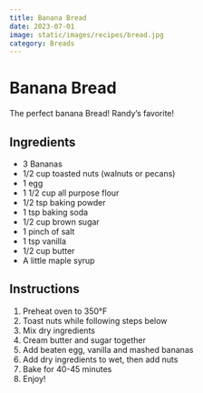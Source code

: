 ```yaml
---
title: Banana Bread
date: 2023-07-01
image: static/images/recipes/bread.jpg
category: Breads
---
```


# Banana Bread

The perfect banana Bread! Randy’s favorite!

## Ingredients

- 3 Bananas
- 1/2 cup toasted nuts (walnuts or pecans)
- 1 egg
- 1 1/2 cup all purpose flour
- 1/2 tsp baking powder
- 1 tsp baking soda
- 1/2 cup brown sugar
- 1 pinch of salt
- 1 tsp vanilla
- 1/2 cup butter
- A little maple syrup


## Instructions

1. Preheat oven to 350°F
2. Toast nuts while following steps below
3. Mix dry ingredients
4. Cream butter and sugar together
5. Add beaten egg, vanilla and mashed bananas
6. Add dry ingredients to wet, then add nuts
7. Bake for 40-45 minutes
8. Enjoy!
